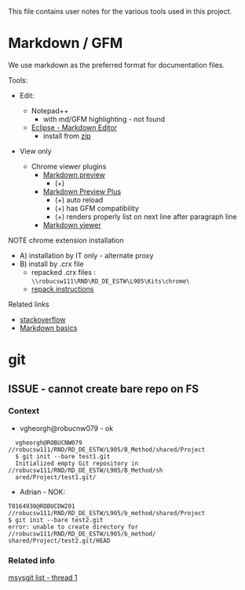 

This file contains user notes for the various tools used in this project.

# Markdown / GFM
We use markdown as the preferred format for documentation files.

Tools:

- Edit:
	- Notepad++ 
		- with md/GFM highlighting - not found		
	- [Eclipse - Markdown Editor](http://marketplace.eclipse.org/content/markdown-text-editor)
		- install from [zip](http://sourceforge.net/projects/nodeclipse/files/update-site-archive/)
		
- View only
	- Chrome viewer plugins
		- [Markdown preview](https://chrome.google.com/webstore/detail/markdown-preview/jmchmkecamhbiokiopfpnfgbidieafmd/related?hl=en-US)
			- (+) 
		- [Markdown Preview Plus](https://chrome.google.com/webstore/detail/markdown-preview-plus/febilkbfcbhebfnokafefeacimjdckgl?hl=en-US)
			- (+) auto reload
			- (+) has GFM compatibility
			- (+) renders properly list on next line after paragraph line
		- [Markdown viewer](https://chrome.google.com/webstore/detail/markdown-viewer/ckkdlimhmcjmikdlpkmbgfkaikojcbjk?hl=en-US)
			
			
			
		
NOTE chrome extension installation 
- A) installation by IT only - alternate proxy
- B) install by .crx file 
	- repacked .crx files : `\\robucsw111\RND\RD_DE_ESTW\L905\Kits\chrome\`
	- [repack instructions](https://productforums.google.com/forum/#!topic/chrome/g02KlhK12fU)

	
Related links
- [stackoverflow](http://stackoverflow.com/questions/9843609/view-markdown-files-offline)
- [Markdown basics](https://help.github.com/articles/markdown-basics/)

# git 

## ISSUE - cannot create bare repo on FS

### Context

* vgheorgh@robucnw079 - ok
```
  vgheorgh@ROBUCNW079 //robucsw111/RND/RD_DE_ESTW/L905/B_Method/shared/Project
  $ git init --bare test1.git
  Initialized empty Git repository in //robucsw111/RND/RD_DE_ESTW/L905/B_Method/sh
  ared/Project/test1.git/
```
* Adrian - NOK:
```
T0164930@ROBUCDW201 //robucsw111/RND/RD_DE_ESTW/L905/b_method/shared/Project
$ git init --bare test2.git
error: unable to create directory for //robucsw111/RND/RD_DE_ESTW/L905/b_method/
shared/Project/test2.git/HEAD
```

### Related info
[msysgit list - thread 1](https://groups.google.com/forum/#!topic/msysgit/kAYExfllAh4)

